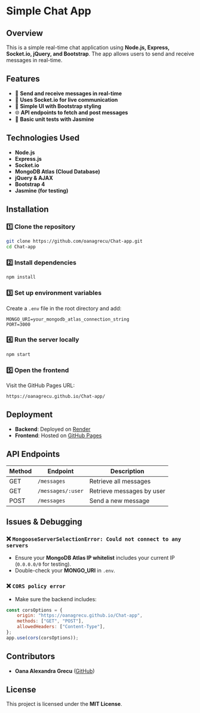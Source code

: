 # Simple Chat App

## Overview

This is a simple real-time chat application using **Node.js, Express, Socket.io, jQuery, and
Bootstrap**. The app allows users to send and receive messages in real-time.

## Features

- 📡 **Send and receive messages in real-time**
- 🔄 **Uses Socket.io for live communication**
- 🎨 **Simple UI with Bootstrap styling**
- 🌐 **API endpoints to fetch and post messages**
- 🧪 **Basic unit tests with Jasmine**

## Technologies Used

- **Node.js**
- **Express.js**
- **Socket.io**
- **MongoDB Atlas (Cloud Database)**
- **jQuery & AJAX**
- **Bootstrap 4**
- **Jasmine (for testing)**

## Installation

### 1️⃣ Clone the repository

```bash
git clone https://github.com/oanagrecu/Chat-app.git
cd Chat-app
```

### 2️⃣ Install dependencies

```bash
npm install
```

### 3️⃣ Set up environment variables

Create a `.env` file in the root directory and add:

```
MONGO_URI=your_mongodb_atlas_connection_string
PORT=3000
```

### 4️⃣ Run the server locally

```bash
npm start
```

### 5️⃣ Open the frontend

Visit the GitHub Pages URL:

```
https://oanagrecu.github.io/Chat-app/
```

## Deployment

- **Backend**: Deployed on [Render](https://chat-app-78ko.onrender.com)
- **Frontend**: Hosted on [GitHub Pages](https://oanagrecu.github.io/Chat-app/)

## API Endpoints

| Method | Endpoint          | Description               |
| ------ | ----------------- | ------------------------- |
| GET    | `/messages`       | Retrieve all messages     |
| GET    | `/messages/:user` | Retrieve messages by user |
| POST   | `/messages`       | Send a new message        |

## Issues & Debugging

### ❌ `MongooseServerSelectionError: Could not connect to any servers`

- Ensure your **MongoDB Atlas IP whitelist** includes your current IP (`0.0.0.0/0` for testing).
- Double-check your **MONGO_URI** in `.env`.

### ❌ `CORS policy error`

- Make sure the backend includes:

```javascript
const corsOptions = {
	origin: "https://oanagrecu.github.io/Chat-app",
	methods: ["GET", "POST"],
	allowedHeaders: ["Content-Type"],
};
app.use(cors(corsOptions));
```

## Contributors

- **Oana Alexandra Grecu** ([GitHub](https://github.com/oanagrecu))

## License

This project is licensed under the **MIT License**.
